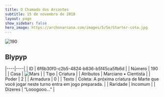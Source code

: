 ```yaml
---
title: O Chamado dos Arcontes
subtitle: 15 de novembro de 2018
layout: page
show_sidebar: false
hero_image: https://archonarcana.com/images/5/5e/Starter-cota.jpg
---
```


![190](https://cdn.keyforgegame.com/media/card_front/pt/341_190_8XHXRR6J7CH2_pt.png)

## Blypyp

|----|----|
| ID | 6f6b30f0-c2b5-4824-b836-b5f45ca5fb6d |
| Número | 190 |
| Casa | ![Mars](https://archonarcana.com/images/thumb/d/de/Mars.png/22px-Mars.png "Marte") |
| Tipo | Criatura |
| Atributos | Marciano • Cientista |
| Poder | 2 |
| Armadura | 0 |
| Texto | Coleta: A próxima criatura de Marte que você jogar neste turno entra em jogo preparada. |
| Raridade | Incomum |
| Dizeres | “Looogooo…” |
